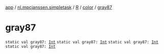 [app](../../../index.md) / [nl.mpcjanssen.simpletask](../../index.md) / [R](../index.md) / [color](index.md) / [gray87](.)

# gray87

`static val gray87: `[`Int`](https://kotlinlang.org/api/latest/jvm/stdlib/kotlin/-int/index.html)
`static val gray87: `[`Int`](https://kotlinlang.org/api/latest/jvm/stdlib/kotlin/-int/index.html)
`static val gray87: `[`Int`](https://kotlinlang.org/api/latest/jvm/stdlib/kotlin/-int/index.html)
`static val gray87: `[`Int`](https://kotlinlang.org/api/latest/jvm/stdlib/kotlin/-int/index.html)